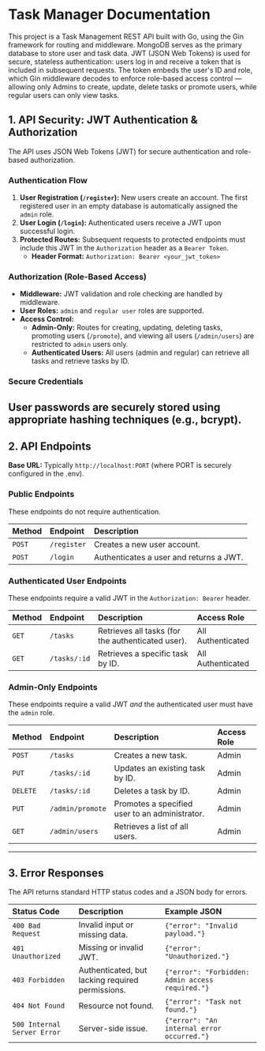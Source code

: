 # Task Manager  Documentation

This project is a Task Management REST API built with Go, using the Gin framework for routing and middleware. MongoDB serves as the primary database to store user and task data. JWT (JSON Web Tokens) is used for secure, stateless authentication: users log in and receive a token that is included in subsequent requests. The token embeds the user's ID and role, which Gin middleware decodes to enforce role-based access control — allowing only Admins to create, update, delete tasks or promote users, while regular users can only view tasks.

## 1. API Security: JWT Authentication & Authorization

The API uses JSON Web Tokens (JWT) for secure authentication and role-based authorization.

### Authentication Flow

1.  **User Registration (`/register`):** New users create an account. The first registered user in an empty database is automatically assigned the `admin` role.
2.  **User Login (`/login`):** Authenticated users receive a JWT upon successful login.
3.  **Protected Routes:** Subsequent requests to protected endpoints must include this JWT in the `Authorization` header as a `Bearer Token`.
    * **Header Format:** `Authorization: Bearer <your_jwt_token>`

### Authorization (Role-Based Access)

* **Middleware:** JWT validation and role checking are handled by middleware.
* **User Roles:** `admin` and `regular user` roles are supported.
* **Access Control:**
    * **Admin-Only:** Routes for creating, updating, deleting tasks, promoting users (`/promote`), and viewing all users (`/admin/users`) are restricted to `admin` users only.
    * **Authenticated Users:** All users (admin and regular) can retrieve all tasks and retrieve tasks by ID.

### Secure Credentials

User passwords are securely stored using appropriate hashing techniques (e.g., bcrypt).
---

## 2. API Endpoints

**Base URL:** Typically `http://localhost:PORT` (where PORT is securely configured in the .env).

### Public Endpoints

These endpoints do not require authentication.

| Method | Endpoint        | Description                         |
| :----- | :-------------- | :---------------------------------- |
| `POST` | `/register`     | Creates a new user account.         |
| `POST` | `/login`        | Authenticates a user and returns a JWT. |

### Authenticated User Endpoints

These endpoints require a valid JWT in the `Authorization: Bearer` header.

| Method | Endpoint        | Description                               | Access Role |
| :----- | :-------------- | :---------------------------------------- | :---------- |
| `GET`  | `/tasks`        | Retrieves all tasks (for the authenticated user). | All Authenticated |
| `GET`  | `/tasks/:id`    | Retrieves a specific task by ID.          | All Authenticated |

### Admin-Only Endpoints

These endpoints require a valid JWT *and* the authenticated user must have the `admin` role.

| Method | Endpoint        | Description                               | Access Role |
| :----- | :-------------- | :---------------------------------------- | :---------- |
| `POST` | `/tasks`        | Creates a new task.                       | Admin       |
| `PUT`  | `/tasks/:id`    | Updates an existing task by ID.           | Admin       |
| `DELETE`| `/tasks/:id`   | Deletes a task by ID.                     | Admin       |
| `PUT`  | `/admin/promote`| Promotes a specified user to an administrator. | Admin       |
| `GET`  | `/admin/users`  | Retrieves a list of all users.            | Admin       |

---

## 3. Error Responses

The API returns standard HTTP status codes and a JSON body for errors.

| Status Code | Description                                   | Example JSON          |
| :---------- | :-------------------------------------------- | :-------------------- |
| `400 Bad Request` | Invalid input or missing data.                | `{"error": "Invalid payload."}` |
| `401 Unauthorized`| Missing or invalid JWT.                       | `{"error": "Unauthorized."}` |
| `403 Forbidden`   | Authenticated, but lacking required permissions. | `{"error": "Forbidden: Admin access required."}` |
| `404 Not Found`   | Resource not found.                           | `{"error": "Task not found."}` |
| `500 Internal Server Error` | Server-side issue.                        | `{"error": "An internal error occurred."}` |